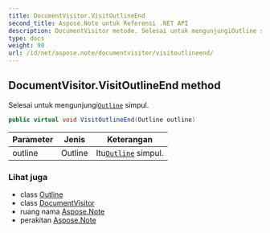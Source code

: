 ```yaml
---
title: DocumentVisitor.VisitOutlineEnd
second_title: Aspose.Note untuk Referensi .NET API
description: DocumentVisitor metode. Selesai untuk mengunjungiOutline simpul.
type: docs
weight: 90
url: /id/net/aspose.note/documentvisitor/visitoutlineend/
---
```

## DocumentVisitor.VisitOutlineEnd method

Selesai untuk mengunjungi[`Outline`](../../outline/) simpul.

```csharp
public virtual void VisitOutlineEnd(Outline outline)
```

| Parameter | Jenis | Keterangan |
| --- | --- | --- |
| outline | Outline | Itu[`Outline`](../../outline/) simpul. |

### Lihat juga

* class [Outline](../../outline/)
* class [DocumentVisitor](../)
* ruang nama [Aspose.Note](../../documentvisitor/)
* perakitan [Aspose.Note](../../../)


